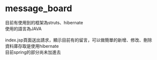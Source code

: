 # message_board
目前有使用到的框架為struts、hibernate<br>
使用的語言為JAVA<br><br>
index.jsp頁面送出請求，顯示目前有的留言，可以做簡單的新增、修改、刪除<br>
資料庫存取是使用hibernate<br>
目前spring的部分尚未加進去
